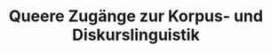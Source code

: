 ---
id: "quzukodili" # nochmal überlegen
method: "Seminar und Übung"
institution: "Fakultät für Geisteswissenschaften"
title: "Queere Zugänge zur Korpus- und Diskurslinguistik"
title_project:
title_short: "QuZuKoDiLi"
period: "Oct ­24 ­- Sep 25 (12 months)"
foerderlinie: "Fachspezifische Data Literacy"
round: "3"
lecture2go: "71164"
uhh_url: "https://www.hcl.uni-hamburg.de/ddlitlab/data-literacy-lehrlabor/dritte-foerderrunde/03-quzukodili.html"
contributors:
mentors: "Lars Sörries-Vorberger, Carla Sökefeld"
quote:
text: |
    ### Ausrichtung des Projekts

    Das Projekt QuZuKoDiLi hat zum Ziel, Queerlinguistik und Digital Humanities in Forschung und Lehre zu vereinen. In den Lehrveranstaltungen werden (1) allgemeine Digital- und Datenkompetenzen (Data & Digital Literacy), (2) fächerübergreifende Methoden (Datenerhebung, -aufbereitung, -management, -analyse und -darstellung) und (3) fachspezifische Inhalte und Methoden (Queer-, Diskurs- und Korpuslinguistik) vermittelt. Zudem wird ein Konzept für geisteswissenschaftliche Lehrveranstaltungen entwickelt.

    ### Projektumsetzung
    
    Das Projekt besteht aus der Durchführung eines Seminars mit dazugehöriger Übung im Masterbereich – jeweils im Wintersemester 2024/2025 und Sommersemester 2025.

    Im Seminar werden inhaltliche und methodische Aspekte (Queer-, Diskurs- und Korpuslinguistik) forschungsnah diskutiert und anschließend in der Übung praktisch umgesetzt. Als Beispiel kann die Fragestellung dienen, wie in der Öffentlichkeit über den Christopher-Street-Day berichtet wird – wird er als Party oder Demo dargestellt? Dazu werden vorhandene Korpora (bspw. DeReKo, QLK) quantitativ analysiert, gleichzeitig auch eigene Daten erhoben, aufbereitet und ausgewertet – dies kann sich ergänzend auf kritische Diskursanalysen und multimodale Ansätze beziehen. Neben vorhandenen Korpora werden unter anderem folgende Ressourcen für die Datenaufbereitung, Datenanalyse und Datenpräsentation genutzt: D-WISE, CATMA, DeReKoVecs, DWDS-Wortprofil, Queeres Netzwerk des Tages.

    Die parallele Erstellung eines Konzepts für geisteswissenschaftliche Lehrveranstaltungen im Sinne des CDTLs umfasst die Ausarbeitung eines Schemas für eine Lehrveranstaltung (Konzeptpapier mit Ablaufplan, inhaltliche Strukturierungen, Modulen für einzelne Sitzungen), das für alle Sprachwissenschaften adaptiert werden kann, und die Erstellung von Lehr- und Lernmaterialien im Rahmen der Digital Humanities.

image: "https://www.hcl.uni-hamburg.de/20401262/alexander-grey-tzzwc-xscly-unsplash-733x414-e488fcbbe56b62498a67f7cfe75b188c5c3a0603.jpg"
image_credit: "Alexander Grey / unsplash"
link_external:
stine:
---